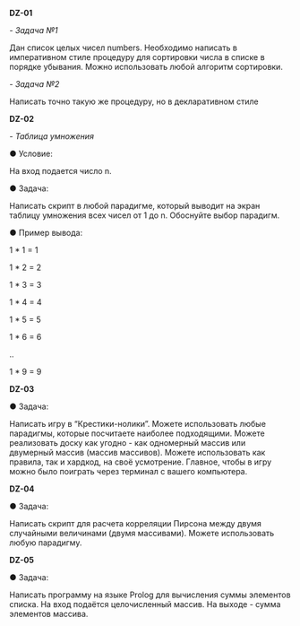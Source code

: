 **DZ-01**

_- Задача №1_

Дан список целых чисел numbers. Необходимо написать в императивном стиле процедуру для
сортировки числа в списке в порядке убывания. Можно использовать любой алгоритм сортировки.

_- Задача №2_

Написать точно такую же процедуру, но в декларативном стиле

**DZ-02**

_- Таблица умножения_

● Условие:

На вход подается число n.

● Задача:

Написать скрипт в любой парадигме, который выводит на экран таблицу умножения всех чисел от 1 до n.
Обоснуйте выбор парадигм.

● Пример вывода:

1 \* 1 = 1

1 \* 2 = 2

1 \* 3 = 3

1 \* 4 = 4

1 \* 5 = 5

1 \* 6 = 6

..

1 \* 9 = 9

**DZ-03**

● Задача:

Написать игру в “Крестики-нолики”. Можете использовать любые парадигмы, которые посчитаете наиболее подходящими. Можете реализовать доску как угодно - как одномерный массив или двумерный массив (массив массивов).
Можете использовать как правила, так и хардкод, на своё усмотрение. Главное, чтобы в игру можно было поиграть через терминал с вашего компьютера.

**DZ-04**

● Задача:

Написать скрипт для расчета корреляции Пирсона между двумя случайными величинами (двумя массивами). Можете использовать любую парадигму.

**DZ-05**

● Задача:

Написать программу на языке Prolog для вычисления суммы
элементов списка. На вход подаётся целочисленный массив.
На выходе - сумма элементов массива.

